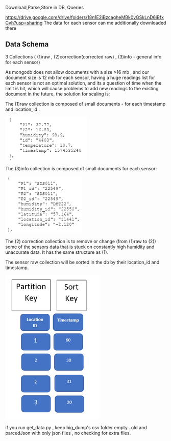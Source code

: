  Download,Parse,Store in DB, Queries



https://drive.google.com/drive/folders/18n1E2iBzcagheMBk0vGSkLnD6iBfxCvh?usp=sharing
   The data for each sensor can me additionally downloaded there


## Data Schema

3 Collections ( (1)raw , (2)correction(corrected raw) , (3)info - general info for each sensor)

As mongodb does not allow documents with a size >16 mb , and our document size is 12 mb for each sensor,
having a huge readings list for each sensor is not an optimal solution, and its a question of time when the limit is hit,
which will cause problems to add new readings to the existing document in the future, the solution for scaling is:

The (1)raw collection is composed of small documents - for each timestamp and location_id :

![](images/readings.png)


The (3)info collection is composed of small documents for each sensor: 

![](images/info.png)



The (2) correction collection is to remove or change (from (1)raw to (2)) some of the sensors data that is stuck on constantly 
high humidity and unaccurate data. It has the same structure as (1).


The  sensor raw collection will be sorted in the db by their location_id and timestamp.

![](images/schema.png)



if you run get_data.py , keep big_dump's csv folder empty...old and parcedJson with only json files , no checking for extra files.
